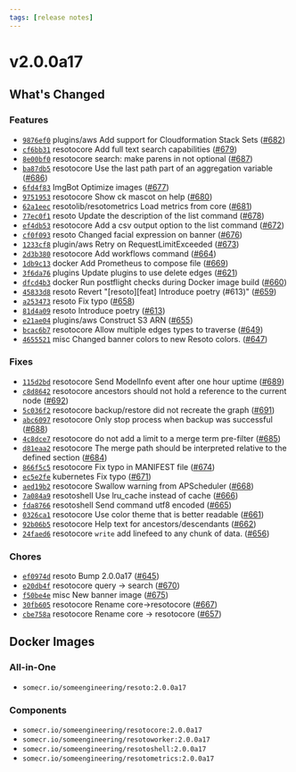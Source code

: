 ```yaml
---
tags: [release notes]
---
```


# v2.0.0a17

## What's Changed

### Features

- [`9876ef0`](https://github.com/someengineering/resoto/commit/9876ef0) <span class="badge badge--secondary">plugins/aws</span> Add support for Cloudformation Stack Sets ([#682](https://github.com/someengineering/resoto/pull/682))
- [`cf6bb31`](https://github.com/someengineering/resoto/commit/cf6bb31) <span class="badge badge--secondary">resotocore</span> Add full text search capabilities ([#679](https://github.com/someengineering/resoto/pull/679))
- [`8e00bf0`](https://github.com/someengineering/resoto/commit/8e00bf0) <span class="badge badge--secondary">resotocore</span> search: make parens in not optional ([#687](https://github.com/someengineering/resoto/pull/687))
- [`ba87db5`](https://github.com/someengineering/resoto/commit/ba87db5) <span class="badge badge--secondary">resotocore</span> Use the last path part of an aggregation variable ([#686](https://github.com/someengineering/resoto/pull/686))
- [`6fd4f83`](https://github.com/someengineering/resoto/commit/6fd4f83) <span class="badge badge--secondary">ImgBot</span> Optimize images ([#677](https://github.com/someengineering/resoto/pull/677))
- [`9751953`](https://github.com/someengineering/resoto/commit/9751953) <span class="badge badge--secondary">resotocore</span> Show ck mascot on help ([#680](https://github.com/someengineering/resoto/pull/680))
- [`62a1eec`](https://github.com/someengineering/resoto/commit/62a1eec) <span class="badge badge--secondary">resotolib/resotometrics</span> Load metrics from core ([#681](https://github.com/someengineering/resoto/pull/681))
- [`77ec0f1`](https://github.com/someengineering/resoto/commit/77ec0f1) <span class="badge badge--secondary">resoto</span> Update the description of the list command ([#678](https://github.com/someengineering/resoto/pull/678))
- [`ef4db53`](https://github.com/someengineering/resoto/commit/ef4db53) <span class="badge badge--secondary">resotocore</span> Add a csv output option to the list command ([#672](https://github.com/someengineering/resoto/pull/672))
- [`cf0f093`](https://github.com/someengineering/resoto/commit/cf0f093) <span class="badge badge--secondary">resoto</span> Changed facial expression on banner ([#676](https://github.com/someengineering/resoto/pull/676))
- [`1233cf8`](https://github.com/someengineering/resoto/commit/1233cf8) <span class="badge badge--secondary">plugin/aws</span> Retry on RequestLimitExceeded ([#673](https://github.com/someengineering/resoto/pull/673))
- [`2d3b380`](https://github.com/someengineering/resoto/commit/2d3b380) <span class="badge badge--secondary">resotocore</span> Add workflows command ([#664](https://github.com/someengineering/resoto/pull/664))
- [`1db9c13`](https://github.com/someengineering/resoto/commit/1db9c13) <span class="badge badge--secondary">docker</span> Add Prometheus to compose file ([#669](https://github.com/someengineering/resoto/pull/669))
- [`3f6da76`](https://github.com/someengineering/resoto/commit/3f6da76) <span class="badge badge--secondary">plugins</span> Update plugins to use delete edges ([#621](https://github.com/someengineering/resoto/pull/621))
- [`dfcd4b3`](https://github.com/someengineering/resoto/commit/dfcd4b3) <span class="badge badge--secondary">docker</span> Run postflight checks during Docker image build ([#660](https://github.com/someengineering/resoto/pull/660))
- [`45833d8`](https://github.com/someengineering/resoto/commit/45833d8) <span class="badge badge--secondary">resoto</span> Revert "[resoto][feat] Introduce poetry (#613)" ([#659](https://github.com/someengineering/resoto/pull/659))
- [`a253473`](https://github.com/someengineering/resoto/commit/a253473) <span class="badge badge--secondary">resoto</span> Fix typo ([#658](https://github.com/someengineering/resoto/pull/658))
- [`81d4a09`](https://github.com/someengineering/resoto/commit/81d4a09) <span class="badge badge--secondary">resoto</span> Introduce poetry ([#613](https://github.com/someengineering/resoto/pull/613))
- [`e21ae04`](https://github.com/someengineering/resoto/commit/e21ae04) <span class="badge badge--secondary">plugins/aws</span> Construct S3 ARN ([#655](https://github.com/someengineering/resoto/pull/655))
- [`bcac6b7`](https://github.com/someengineering/resoto/commit/bcac6b7) <span class="badge badge--secondary">resotocore</span> Allow multiple edges types to traverse ([#649](https://github.com/someengineering/resoto/pull/649))
- [`4655521`](https://github.com/someengineering/resoto/commit/4655521) <span class="badge badge--secondary">misc</span> Changed banner colors to new Resoto colors. ([#647](https://github.com/someengineering/resoto/pull/647))

### Fixes

- [`115d2bd`](https://github.com/someengineering/resoto/commit/115d2bd) <span class="badge badge--secondary">resotocore</span> Send ModelInfo event after one hour uptime ([#689](https://github.com/someengineering/resoto/pull/689))
- [`c8d8642`](https://github.com/someengineering/resoto/commit/c8d8642) <span class="badge badge--secondary">resotocore</span> ancestors should not hold a reference to the current node ([#692](https://github.com/someengineering/resoto/pull/692))
- [`5c036f2`](https://github.com/someengineering/resoto/commit/5c036f2) <span class="badge badge--secondary">resotocore</span> backup/restore did not recreate the graph ([#691](https://github.com/someengineering/resoto/pull/691))
- [`abc6097`](https://github.com/someengineering/resoto/commit/abc6097) <span class="badge badge--secondary">resotocore</span> Only stop process when backup was successful ([#688](https://github.com/someengineering/resoto/pull/688))
- [`4c8dce7`](https://github.com/someengineering/resoto/commit/4c8dce7) <span class="badge badge--secondary">resotocore</span> do not add a limit to a merge term pre-filter ([#685](https://github.com/someengineering/resoto/pull/685))
- [`d81eaa2`](https://github.com/someengineering/resoto/commit/d81eaa2) <span class="badge badge--secondary">resotocore</span> The merge path should be interpreted relative to the defined section ([#684](https://github.com/someengineering/resoto/pull/684))
- [`866f5c5`](https://github.com/someengineering/resoto/commit/866f5c5) <span class="badge badge--secondary">resotocore</span> Fix typo in MANIFEST file ([#674](https://github.com/someengineering/resoto/pull/674))
- [`ec5e2fe`](https://github.com/someengineering/resoto/commit/ec5e2fe) <span class="badge badge--secondary">kubernetes</span> Fix typo ([#671](https://github.com/someengineering/resoto/pull/671))
- [`aed19b2`](https://github.com/someengineering/resoto/commit/aed19b2) <span class="badge badge--secondary">resotocore</span> Swallow warning from APScheduler ([#668](https://github.com/someengineering/resoto/pull/668))
- [`7a084a9`](https://github.com/someengineering/resoto/commit/7a084a9) <span class="badge badge--secondary">resotoshell</span> Use lru_cache instead of cache ([#666](https://github.com/someengineering/resoto/pull/666))
- [`fda8766`](https://github.com/someengineering/resoto/commit/fda8766) <span class="badge badge--secondary">resotoshell</span> Send command utf8 encoded ([#665](https://github.com/someengineering/resoto/pull/665))
- [`0326ca1`](https://github.com/someengineering/resoto/commit/0326ca1) <span class="badge badge--secondary">resotocore</span> Use color theme that is better readable ([#661](https://github.com/someengineering/resoto/pull/661))
- [`92b06b5`](https://github.com/someengineering/resoto/commit/92b06b5) <span class="badge badge--secondary">resotocore</span> Help text for ancestors/descendants ([#662](https://github.com/someengineering/resoto/pull/662))
- [`24faed6`](https://github.com/someengineering/resoto/commit/24faed6) <span class="badge badge--secondary">resotocore</span> `write` add linefeed to any chunk of data. ([#656](https://github.com/someengineering/resoto/pull/656))

### Chores

- [`ef0974d`](https://github.com/someengineering/resoto/commit/ef0974d) <span class="badge badge--secondary">resoto</span> Bump 2.0.0a17 ([#645](https://github.com/someengineering/resoto/pull/645))
- [`e20db4f`](https://github.com/someengineering/resoto/commit/e20db4f) <span class="badge badge--secondary">resotocore</span> query -> search ([#670](https://github.com/someengineering/resoto/pull/670))
- [`f50be4e`](https://github.com/someengineering/resoto/commit/f50be4e) <span class="badge badge--secondary">misc</span> New banner image ([#675](https://github.com/someengineering/resoto/pull/675))
- [`30fb605`](https://github.com/someengineering/resoto/commit/30fb605) <span class="badge badge--secondary">resotocore</span> Rename core->resotocore ([#667](https://github.com/someengineering/resoto/pull/667))
- [`cbe758a`](https://github.com/someengineering/resoto/commit/cbe758a) <span class="badge badge--secondary">resotocore</span> Rename core -> resotocore ([#657](https://github.com/someengineering/resoto/pull/657))

<!--truncate-->

## Docker Images

### All-in-One

- `somecr.io/someengineering/resoto:2.0.0a17`

### Components

- `somecr.io/someengineering/resotocore:2.0.0a17`
- `somecr.io/someengineering/resotoworker:2.0.0a17`
- `somecr.io/someengineering/resotoshell:2.0.0a17`
- `somecr.io/someengineering/resotometrics:2.0.0a17`
